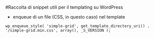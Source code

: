 #Raccolta di snippet utili per il templating su WordPress

- enqueue di un file (CSS, in questo caso) nel template

```wp_enqueue_style( 'simple-grid', get_template_directory_uri() . '/simple-grid.min.css', array(), _S_VERSION );```
